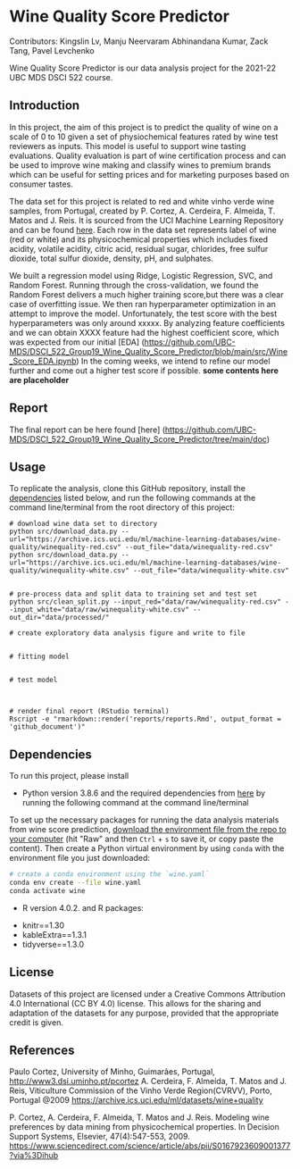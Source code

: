 # Wine Quality Score Predictor

Contributors: Kingslin Lv, Manju Neervaram Abhinandana Kumar, Zack Tang, Pavel Levchenko

Wine Quality Score Predictor is our data analysis project for the 2021-22 UBC MDS DSCI 522 course.

## Introduction

In this project, the aim of this project is to predict the quality of wine on a scale of 0 to 10 given a set of physiochemical features rated by wine test reviewers as inputs. This model is useful to support wine tasting evaluations. Quality evaluation is part of wine certification process and can be used to improve wine making and classify wines to premium brands which can be useful for setting prices and for marketing purposes based on consumer tastes.

The data set for this project is related to red and white vinho verde wine samples, from Portugal, created by P. Cortez, A. Cerdeira, F. Almeida, T. Matos and J. Reis. It is sourced from the UCI Machine Learning Repository and can be found [here](https://archive.ics.uci.edu/ml/datasets/wine+quality). Each row in the data set represents label of wine (red or white) and its physicochemical properties which includes fixed acidity, volatile acidity, citric acid, residual sugar, chlorides, free sulfur dioxide, total sulfur dioxide, density, pH, and sulphates.

We built a regression model using Ridge, Logistic Regression, SVC, and Random Forest. Running through the cross-validation, we found the Random Forest delivers a much higher training score,but there was a clear case of overfitting issue. We then ran hyperparameter optimization in an attempt to improve the model. Unfortunately, the test score with the best hyperparameters was only around xxxxx. By analyzing feature coefficients and we can obtain XXXX feature had the highest coefficient score, which was expected from our initial [EDA] (https://github.com/UBC-MDS/DSCI_522_Group19_Wine_Quality_Score_Predictor/blob/main/src/Wine_Score_EDA.ipynb) In the coming weeks, we intend to refine our model further and come out a higher test score if possible. **some contents here are placeholder**

## Report

The final report can be here found [here] (https://github.com/UBC-MDS/DSCI_522_Group19_Wine_Quality_Score_Predictor/tree/main/doc)

  
## Usage

To replicate the analysis, clone this GitHub repository, install the
[dependencies](#dependencies) listed below, and run the following
commands at the command line/terminal from the root directory of this
project: 

```
# download wine data set to directory
python src/download_data.py --url="https://archive.ics.uci.edu/ml/machine-learning-databases/wine-quality/winequality-red.csv" --out_file="data/winequality-red.csv"
python src/download_data.py --url="https://archive.ics.uci.edu/ml/machine-learning-databases/wine-quality/winequality-white.csv" --out_file="data/winequality-white.csv"


# pre-process data and split data to training set and test set
python src/clean_split.py --input_red="data/raw/winequality-red.csv" --input_white="data/raw/winequality-white.csv" --out_dir="data/processed/"

# create exploratory data analysis figure and write to file


# fitting model


# test model



# render final report (RStudio terminal)
Rscript -e "rmarkdown::render('reports/reports.Rmd', output_format = 'github_document')"

```

## Dependencies

To run this project, please install 

* Python version 3.8.6 and the required dependencies from [here](https://github.com/UBC-MDS/DSCI_522_Group19_Wine_Quality_Score_Predictor/blob/main/env-wine-prediction.yaml) by running the following command at the command line/terminal

To set up the necessary packages for running the data analysis materials from wine score prediction,
[download the environment file from the repo to your computer](https://github.com/UBC-MDS/DSCI_522_Group19_Wine_Quality_Score_Predictor/blob/main/env-wine-prediction.yaml)
(hit "Raw" and then `Ctrl` + `s` to save it, or copy paste the content).
Then create a Python virtual environment by using `conda` with the environment file you just downloaded:

```bash
# create a conda environment using the `wine.yaml`
conda env create --file wine.yaml
conda activate wine
```

* R version 4.0.2. and R packages:
 - knitr==1.30
 - kableExtra==1.3.1
 - tidyverse==1.3.0
  
## License

Datasets of this project are licensed under a Creative Commons Attribution 4.0 International (CC BY 4.0) license. This allows for the sharing and adaptation of the datasets for any purpose, provided that the appropriate credit is given.

## References

Paulo Cortez, University of Minho, Guimarães, Portugal, <http://www3.dsi.uminho.pt/pcortez> A. Cerdeira, F. Almeida, T. Matos and J. Reis, Viticulture Commission of the Vinho Verde Region(CVRVV), Porto, Portugal @2009 <https://archive.ics.uci.edu/ml/datasets/wine+quality>

P. Cortez, A. Cerdeira, F. Almeida, T. Matos and J. Reis. Modeling wine preferences by data mining from physicochemical properties. In Decision Support Systems, Elsevier, 47(4):547-553, 2009. https://www.sciencedirect.com/science/article/abs/pii/S0167923609001377?via%3Dihub
